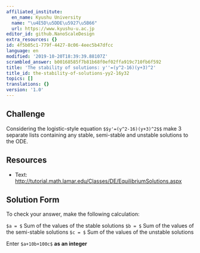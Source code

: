 ```yaml
---
affiliated_institute:
  en_name: Kyushu University
  name: "\u4E5D\u5DDE\u5927\u5B66"
  url: https://www.kyushu-u.ac.jp
editor_id: github.NanoScaleDesign
extra_resources: {}
id: 4f5b05c1-779f-4427-8c06-4eec5b47dfcc
language: en
modified: '2019-10-20T18:39:39.88107Z'
scrambled_answer: b00168585f7b81b68f0ef02ffa919c710fb6f592
title: 'The stability of solutions: y''=(y^2-16)(y+3)^2'
title_id: the-stability-of-solutions-yy2-16y32
topics: []
translations: {}
version: '1.0'
---
```


## Challenge
Considering the logistic-style equation `$$y'=(y^2-16)(y+3)^2$$` make 3 separate lists containing any stable, semi-stable and unstable solutions to the ODE.


## Resources
- Text: http://tutorial.math.lamar.edu/Classes/DE/EquilibriumSolutions.aspx


## Solution Form
To check your answer, make the following calculation:

`$a = $` Sum of the values of the stable solutions
`$b = $` Sum of the values of the semi-stable solutions
`$c = $` Sum of the values of the unstable solutions

Enter `$a+10b+100c$` **as an integer**
